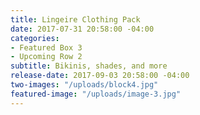 ```yaml
---
title: Lingeire Clothing Pack
date: 2017-07-31 20:58:00 -04:00
categories:
- Featured Box 3
- Upcoming Row 2
subtitle: Bikinis, shades, and more
release-date: 2017-09-03 20:58:00 -04:00
two-images: "/uploads/block4.jpg"
featured-image: "/uploads/image-3.jpg"
---
```


